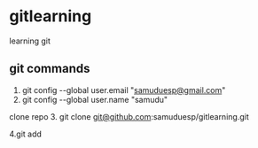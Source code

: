 # gitlearning
learning git

## git commands
1. git config --global user.email "samuduesp@gmail.com"
2. git config --global user.name "samudu"

clone repo
3. git clone git@github.com:samuduesp/gitlearning.git

4.git add
